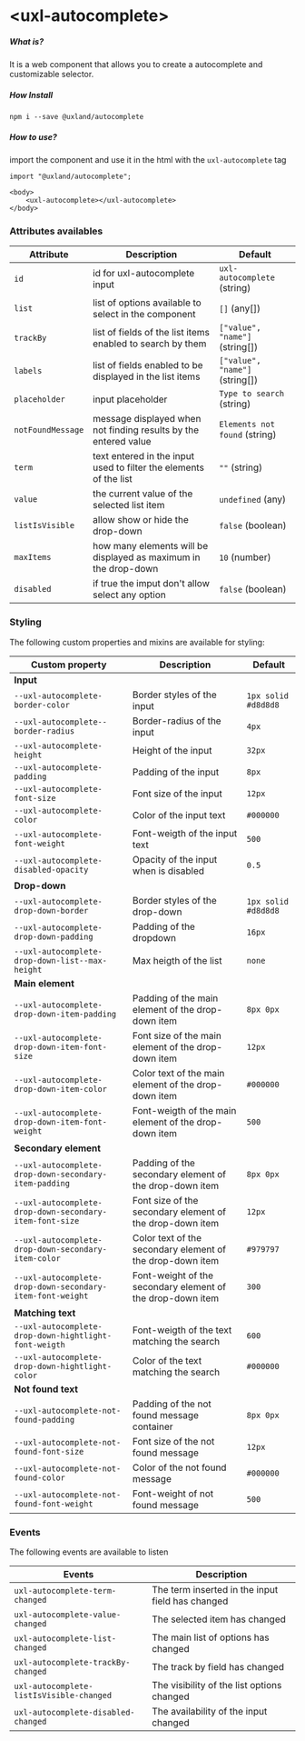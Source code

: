 # \<uxl-autocomplete\>

##### What is?

It is a web component that allows you to create a autocomplete and customizable selector.

##### How Install

```
npm i --save @uxland/autocomplete
```

##### How to use?

import the component and use it in the html with the `uxl-autocomplete` tag

```
import "@uxland/autocomplete";

<body>
    <uxl-autocomplete></uxl-autocomplete>
</body>
```

### Attributes availables

| Attribute         | Description                                                       | Default                        |
| ----------------- | ----------------------------------------------------------------- | ------------------------------ |
| `id`              | id for uxl-autocomplete input                                     | `uxl-autocomplete` (string)    |
| `list`            | list of options available to select in the component              | `[]` (any[])                   |
| `trackBy`         | list of fields of the list items enabled to search by them        | `["value", "name"]` (string[]) |
| `labels`          | list of fields enabled to be displayed in the list items          | `["value", "name"]` (string[]) |
| `placeholder`     | input placeholder                                                 | `Type to search` (string)      |
| `notFoundMessage` | message displayed when not finding results by the entered value   | `Elements not found` (string)  |
| `term`            | text entered in the input used to filter the elements of the list | `""` (string)                  |
| `value`           | the current value of the selected list item                       | `undefined` (any)              |
| `listIsVisible`   | allow show or hide the drop-down                                  | `false` (boolean)              |
| `maxItems`        | how many elements will be displayed as maximum in the drop-down   | `10` (number)                  |
| `disabled`        | if true the imput don't allow select any option                   | `false` (boolean)              |

### Styling

The following custom properties and mixins are available for styling:

| Custom property                                           | Description                                                | Default             |
| --------------------------------------------------------- | ---------------------------------------------------------- | ------------------- |
| **Input**                                                 |
| `--uxl-autocomplete-border-color`                         | Border styles of the input                                 | `1px solid #d8d8d8` |
| `--uxl-autocomplete--border-radius`                       | Border-radius of the input                                 | `4px`               |
| `--uxl-autocomplete-height`                               | Height of the input                                        | `32px`              |
| `--uxl-autocomplete-padding`                              | Padding of the input                                       | `8px`               |
| `--uxl-autocomplete-font-size`                            | Font size of the input                                     | `12px`              |
| `--uxl-autocomplete-color`                                | Color of the input text                                    | `#000000`           |
| `--uxl-autocomplete-font-weight`                          | Font-weigth of the input text                              | `500`               |
| `--uxl-autocomplete-disabled-opacity`                     | Opacity of the input when is disabled                      | `0.5`               |
| **Drop-down**                                             |
| `--uxl-autocomplete-drop-down-border`                     | Border styles of the drop-down                             | `1px solid #d8d8d8` |
| `--uxl-autocomplete-drop-down-padding`                    | Padding of the dropdown                                    | `16px`              |
| `--uxl-autocomplete-drop-down-list--max-height`           | Max heigth of the list                                     | `none`              |
| **Main element**                                          |
| `--uxl-autocomplete-drop-down-item-padding`               | Padding of the main element of the drop-down item          | `8px 0px`           |
| `--uxl-autocomplete-drop-down-item-font-size`             | Font size of the main element of the drop-down item        | `12px`              |
| `--uxl-autocomplete-drop-down-item-color`                 | Color text of the main element of the drop-down item       | `#000000`           |
| `--uxl-autocomplete-drop-down-item-font-weight`           | Font-weigth of the main element of the drop-down item      | `500`               |
| **Secondary element**                                     |
| `--uxl-autocomplete-drop-down-secondary-item-padding`     | Padding of the secondary element of the drop-down item     | `8px 0px`           |
| `--uxl-autocomplete-drop-down-secondary-item-font-size`   | Font size of the secondary element of the drop-down item   | `12px`              |
| `--uxl-autocomplete-drop-down-secondary-item-color`       | Color text of the secondary element of the drop-down item  | `#979797`           |
| `--uxl-autocomplete-drop-down-secondary-item-font-weight` | Font-weight of the secondary element of the drop-down item | `300`               |
| **Matching text**                                         |
| `--uxl-autocomplete-drop-down-hightlight-font-weigth`     | Font-weigth of the text matching the search                | `600`               |
| `--uxl-autocomplete-drop-down-hightlight-color`           | Color of the text matching the search                      | `#000000`           |
| **Not found text**                                        |
| `--uxl-autocomplete-not-found-padding`                    | Padding of the not found message container                 | `8px 0px`           |
| `--uxl-autocomplete-not-found-font-size`                  | Font size of the not found message                         | `12px`              |
| `--uxl-autocomplete-not-found-color`                      | Color of the not found message                             | `#000000`           |
| `--uxl-autocomplete-not-found-font-weight`                | Font-weight of not found message                           | `500`               |

### Events

The following events are available to listen

| Events                                   | Description                                      |
| ---------------------------------------- | ------------------------------------------------ |
| `uxl-autocomplete-term-changed`          | The term inserted in the input field has changed |
| `uxl-autocomplete-value-changed`         | The selected item has changed                    |
| `uxl-autocomplete-list-changed`          | The main list of options has changed             |
| `uxl-autocomplete-trackBy-changed`       | The track by field has changed                   |
| `uxl-autocomplete-listIsVisible-changed` | The visibility of the list options changed       |
| `uxl-autocomplete-disabled-changed`      | The availability of the input changed            |
